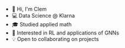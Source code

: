 - :metal: Hi, I'm Clem
- :computer: Data Science @ Klarna
- :mortar_board: Studied applied math
- :thinking: Interested in RL and applications of GNNs
- :bulb: Open to collaborating on projects
